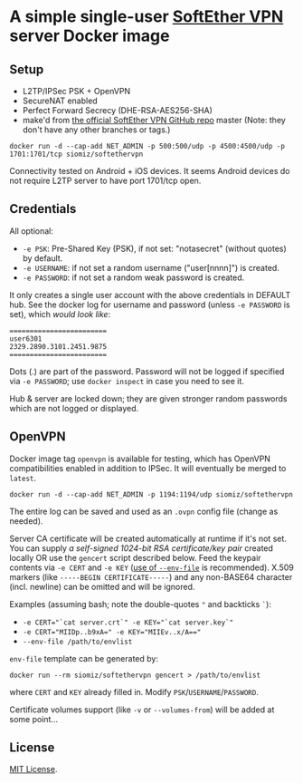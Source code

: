 # A simple single-user [SoftEther VPN][1] server Docker image

## Setup
 - L2TP/IPSec PSK + OpenVPN
 - SecureNAT enabled
 - Perfect Forward Secrecy (DHE-RSA-AES256-SHA)
 - make'd from [the official SoftEther VPN GitHub repo][2] master (Note: they don't have any other branches or tags.)

`docker run -d --cap-add NET_ADMIN -p 500:500/udp -p 4500:4500/udp -p 1701:1701/tcp siomiz/softethervpn`

Connectivity tested on Android + iOS devices. It seems Android devices do not require L2TP server to have port 1701/tcp open.

## Credentials

All optional:

- `-e PSK`: Pre-Shared Key (PSK), if not set: "notasecret" (without quotes) by default.
- `-e USERNAME`: if not set a random username ("user[nnnn]") is created.
- `-e PASSWORD`: if not set a random weak password is created.

It only creates a single user account with the above credentials in DEFAULT hub.
See the docker log for username and password (unless `-e PASSWORD` is set), which *would look like*:

    ========================
    user6301
    2329.2890.3101.2451.9875
    ========================
Dots (.) are part of the password. Password will not be logged if specified via `-e PASSWORD`; use `docker inspect` in case you need to see it.

Hub & server are locked down; they are given stronger random passwords which are not logged or displayed.

## OpenVPN ##

Docker image tag `openvpn` is available for testing, which has OpenVPN compatibilities enabled in addition to IPSec. It will eventually be merged to `latest`.

`docker run -d --cap-add NET_ADMIN -p 1194:1194/udp siomiz/softethervpn`

The entire log can be saved and used as an `.ovpn` config file (change as needed).

Server CA certificate will be created automatically at runtime if it's not set. You can supply _a self-signed 1024-bit RSA certificate/key pair_ created locally OR use the `gencert` script described below. Feed the keypair contents via `-e CERT` and `-e KEY` ([use of `--env-file`][3] is recommended). X.509 markers (like `-----BEGIN CERTIFICATE-----`) and any non-BASE64 character (incl. newline) can be omitted and will be ignored.

Examples (assuming bash; note the double-quotes `"` and backticks `` ` ``):

* ``-e CERT="`cat server.crt`" -e KEY="`cat server.key`"``
* `-e CERT="MIIDp..b9xA=" -e KEY="MIIEv..x/A=="`
* `--env-file /path/to/envlist`

`env-file` template can be generated by:

`docker run --rm siomiz/softethervpn gencert > /path/to/envlist`

where `CERT` and `KEY` already filled in. Modify `PSK`/`USERNAME`/`PASSWORD`.

Certificate volumes support (like `-v` or `--volumes-from`) will be added at some point...

## License ##

[MIT License][4].

  [1]: https://www.softether.org/
  [2]: https://github.com/SoftEtherVPN/SoftEtherVPN
  [3]: https://docs.docker.com/reference/commandline/run/
  [4]: https://github.com/siomiz/SoftEtherVPN/raw/master/LICENSE
